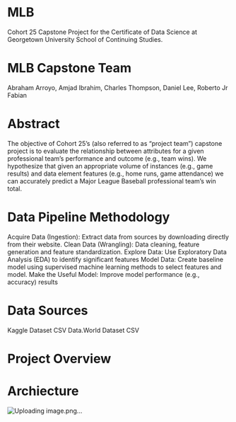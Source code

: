 # MLB
 Cohort 25 Capstone Project for the Certificate of Data Science at Georgetown University School of Continuing Studies.

# MLB Capstone Team
Abraham Arroyo, Amjad Ibrahim, Charles Thompson, Daniel Lee, Roberto Jr Fabian

# Abstract
The objective of Cohort 25’s (also referred to as “project team”) capstone project is to evaluate the relationship between attributes for a given professional team’s performance and outcome (e.g., team wins).  We hypothesize that given an appropriate volume of instances (e.g., game results) and data element features (e.g., home runs, game attendance) we can accurately predict a Major League Baseball professional team’s win total.

# Data Pipeline Methodology
Acquire Data (Ingestion): Extract data from sources by downloading directly from their website.
Clean Data (Wrangling): Data cleaning, feature generation and feature standardization.
Explore Data: Use Exploratory Data Analysis (EDA) to identify significant features
Model Data: Create baseline model using supervised machine learning methods to select features and model.
Make the Useful Model: Improve model performance (e.g., accuracy) results

# Data Sources
Kaggle Dataset CSV
Data.World Dataset CSV

# Project Overview


# Archiecture
![Uploading image.png…]()
